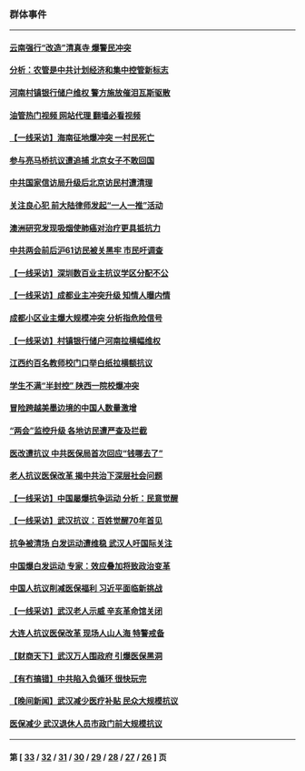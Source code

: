 ### 群体事件
---
#### [云南强行“改造”清真寺 爆警民冲突](../../pages/ncid279/n14005561.md?06030445) 
#### [分析：农管是中共计划经济和集中控管新标志](../../pages/ncid279/n14000665.md?06030445) 
#### [河南村镇银行储户维权 警方施放催泪瓦斯驱散](../../pages/ncid279/n13998750.md?06030445) 
#### [油管热门视频 网站代理 翻墙必看视频](http://138.2.39.72:81/youtube.html?epic-marker?06030445)
#### [【一线采访】海南征地爆冲突 一村民死亡](../../pages/ncid279/n13989137.md?06030445) 
#### [参与亮马桥抗议遭追捕 北京女子不敢回国](../../pages/ncid279/n13985420.md?06030445) 
#### [中共国家信访局升级后北京访民村遭清理](../../pages/ncid279/n13984826.md?06030445) 
#### [关注良心犯 前大陆律师发起“一人一推”活动](../../pages/ncid279/n13980524.md?06030445) 
#### [澳洲研究发现吸烟使肺癌对治疗更具抵抗力](../../pages/ncid279/n13977762.md?06030445) 
#### [中共两会前后沪61访民被关黑牢 市民吁调查](../../pages/ncid279/n13976054.md?06030445) 
#### [【一线采访】深圳数百业主抗议学区分配不公](../../pages/ncid279/n13976680.md?06030445) 
#### [【一线采访】成都业主冲突升级 知情人曝内情](../../pages/ncid279/n13965289.md?06030445) 
#### [成都小区业主爆大规模冲突 分析指危险信号](../../pages/ncid279/n13964520.md?06030445) 
#### [【一线采访】村镇银行储户河南拉横幅维权](../../pages/ncid279/n13964555.md?06030445) 
#### [江西约百名教师校门口举白纸拉横额抗议](../../pages/ncid279/n13958579.md?06030445) 
#### [学生不满“半封控” 陕西一院校爆冲突](../../pages/ncid279/n13946647.md?06030445) 
#### [冒险跨越美墨边境的中国人数量激增](../../pages/ncid279/n13946742.md?06030445) 
#### [“两会”监控升级 各地访民遭严查及拦截](../../pages/ncid279/n13942702.md?06030445) 
#### [医改遭抗议 中共医保局首次回应“钱哪去了”](../../pages/ncid279/n13938290.md?06030445) 
#### [老人抗议医保改革 揭中共治下深层社会问题](../../pages/ncid279/n13934963.md?06030445) 
#### [【一线采访】中国屡爆抗争运动 分析：民意觉醒](../../pages/ncid279/n13934024.md?06030445) 
#### [【一线采访】武汉抗议：百姓觉醒70年首见](../../pages/ncid279/n13931265.md?06030445) 
#### [抗争被清场 白发运动遭维稳 武汉人吁国际关注](../../pages/ncid279/n13931147.md?06030445) 
#### [中国爆白发运动 专家：效应叠加将致政治变革](../../pages/ncid279/n13931004.md?06030445) 
#### [中国人抗议削减医保福利 习近平面临新挑战](../../pages/ncid279/n13930530.md?06030445) 
#### [【一线采访】武汉老人示威 辛亥革命馆关闭](../../pages/ncid279/n13930368.md?06030445) 
#### [大连人抗议医保改革 现场人山人海 特警戒备](../../pages/ncid279/n13930248.md?06030445) 
#### [【财商天下】武汉万人围政府 引爆医保黑洞](../../pages/ncid279/n13927281.md?06030445) 
#### [【有冇搞错】中共陷入负循环 很快玩完](../../pages/ncid279/n13926140.md?06030445) 
#### [【晚间新闻】武汉减少医疗补贴 民众大规模抗议](../../pages/ncid279/n13925524.md?06030445) 
#### [医保减少 武汉退休人员市政门前大规模抗议](../../pages/ncid279/n13925389.md?06030445) 

---
#### 第 [ [33](./33.md?06030445) / [32](./32.md?06030445) / [31](./31.md?06030445) / [30](./30.md?06030445) / [29](./29.md?06030445) / [28](./28.md?06030445) / [27](./27.md?06030445) / [26](./26.md?06030445) ] 页
